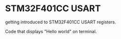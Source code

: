 # STM32F401CC USART

getting introduced to STM32F401CC USART registers.

Code that displays "Hello world" on terminal.

